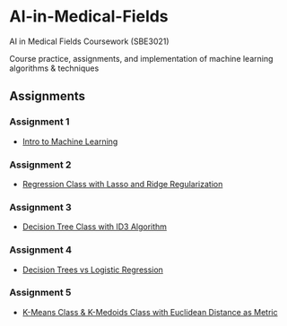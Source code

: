 # AI-in-Medical-Fields
AI in Medical Fields Coursework (SBE3021)

Course practice, assignments, and implementation of machine learning algorithms & techniques

## Assignments
### Assignment 1
-   [Intro to Machine Learning](./Assignment%201/Ibrahim_Mohamed_A1_ML_intro.ipynb)


### Assignment 2
- [Regression Class with Lasso and Ridge Regularization](./Assignment%202/Ibrahim%20Mohamed%20-%20A2_Regression.ipynb)

### Assignment 3
- [Decision Tree Class with ID3 Algorithm](./Assignment%203/Ibrahim%20Mohamed%20-%20A3_Decision%20Tree.ipynb)

### Assignment 4
- [ Decision Trees vs Logistic Regression](./Assignment%204/Ibrahim_Mohamed_A4_DT.ipynb)

### Assignment 5
- [K-Means Class & K-Medoids Class with Euclidean Distance as Metric](./Assignment%205/Ibrahim_Mohamed_A5_K-means.ipynb)